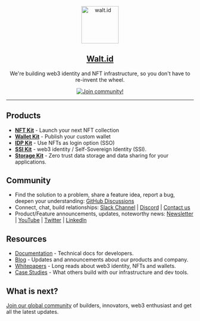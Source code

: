 <div align="center">
<div>
    <a href="https://walt.id">
    <img alt="walt.id" src="https://user-images.githubusercontent.com/48290617/186866872-7b5b079b-d729-4585-a354-1e97d316b36f.png" width=100/>
    </a>    
</div>
    <h2><a href="https://walt.id" target="_blank">Walt.id</a></h2>
<p>We're building web3 identity and NFT infrastructure, so you don't have to re-invent the wheel.</p>
<a href="https://walt.id/community">
    <img src="https://img.shields.io/badge/Join-The Community-blue.svg?style=flat" alt="Join community!" />
  </a>

<hr>
<div>
</div>

</div>


## Products

* <a href="https://github.com/walt-id/waltid-nftkit" target="_blank" style="font-weight:bold;">NFT Kit</a> - Launch your next NFT collection
* <a href="https://github.com/walt-id/waltid-walletkit" target="_blank" style="font-weight:bold;">Wallet Kit</a> - Publish your custom wallet 
* <a href="https://github.com/walt-id/waltid-idpkit" target="_blank" style="font-weight:bold;">IDP Kit</a> - Use NFTs as login option (SSO) 
* <a href="https://github.com/walt-id/waltid-ssikit" target="_blank" style="font-weight:bold;">SSI Kit</a> - web3 identity / Self-Sovereign Identity (SSI).
* <a href="https://github.com/walt-id/waltid-storage-kit" target="_blank" style="font-weight:bold;">Storage Kit</a> - Zero trust data storage and data sharing for your applications.

## Community

* Find the solution to a problem, share a feature idea, report a bug, deepen your understanding: <a href="https://github.com/walt-id/.github/discussions" target="_blank">GitHub Discussions</a>
* Connect, chat, build relationships: <a href="https://waltid-dev.slack.com/join/shared_invite/zt-18slw2akx-XHWso1LIh1AHYJqDdNyjmA#/shared-invite/email" href="_blank">Slack Channel</a> | <a href="https://discord.gg/zUnxncExF5" href="_blank">Discord</a> | [Contact us](https://walt.id/contact)
* Product/Feature announcements, updates, noteworthy news: <a href="https://walt.id/newsletter">Newsletter</a> | <a href="https://www.youtube.com/channel/UCXfOzrv3PIvmur_CmwwmdLA">YouTube</a> | <a href="https://mobile.twitter.com/walt_id" target="_blank">Twitter</a> | <a href="https://at.linkedin.com/company/walt-id" target="_blank">LinkedIn</a>



## Resources 
* <a href="https://docs.walt.id/" target="_blank">Documentation</a> - Technical docs for developers.
* <a href="https://walt.id/blog" target="_blank">Blog</a> - Updates and announcements about our products and company.
* <a href="https://walt.id/white-papers" target="_blank">Whitepapers</a> - Long reads about web3 identity, NFTs and wallets.
* <a href="https://walt.id/case-studies" target="_blank">Case Studies</a> - What others build with our infrastructure and dev tools.


## What is next?

<a href="https://walt.id/newsletter" target="_blank">Join our global community</a> of builders, innovators, web3 enthusiast and get all the latest updates.
